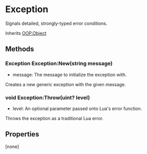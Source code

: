 # Exception
Signals detailed, strongly-typed error conditions.

Inherits [OOP.Object](Classes/OOP.Object.md)

## Methods
### Exception Exception:New(string message)
- message: The message to initialize the exception with.

Creates a new generic exception with the given message.


### void Exception:Throw(uint? level)
- level: An optional parameter passed onto Lua's error function.

Throws the exception as a traditional Lua error.


## Properties
[none]
